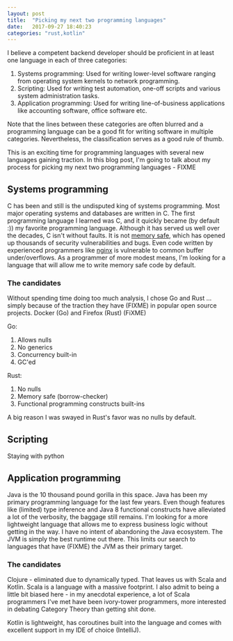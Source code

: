 ```yaml
---
layout: post
title:  "Picking my next two programming languages"
date:   2017-09-27 18:40:23
categories: "rust,kotlin"
---
```


I believe a competent backend developer should be proficient in at least one language in each of three categories:
1. Systems programming: Used for writing lower-level software ranging from operating system kernels to network programming. 
2. Scripting: Used for writing test automation, one-off scripts and various system administration tasks.
3. Application programming: Used for writing line-of-business applications like accounting software, office software etc.

Note that the lines between these categories are often blurred and a programming language can be a good fit for writing
software in multiple categories. Nevertheless, the classification serves as a good rule of thumb.

This is an exciting time for programming languages with several new languages gaining traction. In this blog post, I'm
going to talk about my process for picking my next two programming languages - FIXME

## Systems programming

C has been and still is the undisputed king of systems programming. Most major operating systems and databases are written
in C. The first programming language I learned was C, and it quickly became (by default :)) my favorite programming language.
Although it has served us well over the decades, C isn't without faults. It is not [memory safe](https://en.wikipedia.org/wiki/Memory_safety),
which has opened up thousands of security vulnerabilities and bugs. Even code written by experienced programmers like [nginx](https://nvd.nist.gov/vuln/detail/CVE-2009-2629)
is vulnerable to common buffer under/overflows. As a programmer of more modest means, I'm looking for a language that will allow me to
write memory safe code by default.

### The candidates

Without spending time doing too much analysis, I chose Go and Rust ... simply because of the traction they have (FIXME) in popular
open source projects. Docker (Go) and Firefox (Rust) (FiXME)

Go:
1. Allows nulls
2. No generics
3. Concurrency built-in
4. GC'ed

Rust:
1. No nulls
2. Memory safe (borrow-checker)
3. Functional programming constructs built-ins

A big reason I was swayed in Rust's favor was no nulls by default.

## Scripting

Staying with python

## Application programming

Java is the 10 thousand pound gorilla in this space. Java has been my primary programming language for the last few years. Even though
features like (limited) type inference and Java 8 functional constructs have alleviated a lot of the verbosity, the baggage still
remains. I'm looking for a more lightweight language that allows me to express business logic without getting in the way.
I have no intent of abandoning the Java ecosystem. The JVM is simply the best runtime out there. This limits our search to languages
that have (FIXME) the JVM as their primary target.

### The candidates

Clojure - eliminated due to dynamically typed. That leaves us with Scala and Kotlin. Scala is a language with a massive footprint. I also admit to being
a little bit biased here - in my anecdotal experience, a lot of Scala programmers I've met have been ivory-tower programmers, more
interested in debating Category Theory than getting shit done.

Kotlin is lightweight, has coroutines built into the language and comes with excellent support in my IDE of choice (IntelliJ).
